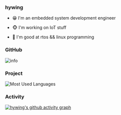 ### hywing

- 😁 I'm an embedded system development engineer

- 🐵 I'm working on IoT stuff

- 👀 I'm good at rtos && linux programming

### GitHub
![info](https://github-readme-stats.vercel.app/api?username=hywing&show_icons=true&count_private=true&theme=dark)
### Project
![Most Used Languages](https://github-readme-stats.vercel.app/api/top-langs/?username=hywing&theme=dark&layout=compact)
### Activity
[![hywing's github activity graph](https://github-readme-activity-graph.vercel.app/graph?username=hywing&theme=xcode)](https://github.com/ashutosh00710/github-readme-activity-graph)



<!--
**hywing/hywing** is a ✨ _special_ ✨ repository because its `README.md` (this file) appears on your GitHub profile.

Here are some ideas to get you started:

- 🔭 I’m currently working on ...
- 🌱 I’m currently learning ...
- 👯 I’m looking to collaborate on ...
- 🤔 I’m looking for help with ...
- 💬 Ask me about ...
- 📫 How to reach me: ...
- 😄 Pronouns: ...
- ⚡ Fun fact: ...
-->
